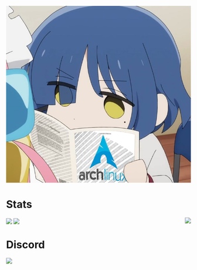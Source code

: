 <a href="https://github.com/cat-milk/Anime-Girls-Holding-Programming-Books/blob/master/C/Ryo_Yamada_Holding_C_Book.jpg"><img src="assets/Ryo_Yamada_Reading_ArchLinux_Book.jpg"></a>


# Stats
<img align="right" src="https://github-readme-stats.vercel.app/api/top-langs/?username=razesloth&hide_border=true&theme=nord">
<img align="center" src="https://github-readme-stats.vercel.app/api?username=razesloth&show_icons=true&hide_border=true&theme=nord">
<img align="center" src="https://github-readme-streak-stats.herokuapp.com/?user=razesloth&theme=nord&hide_border=true&stroke=7289da">

# Discord
<img src="https://lanyard.cnrad.dev/api/777474453114191882">
